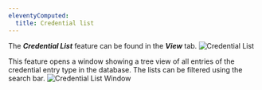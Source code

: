 ```yaml
---
eleventyComputed:
  title: Credential list
---
```

The ***Credential List*** feature can be found in the ***View*** tab.
![Credential List](https://cdnweb.devolutions.net/docs/docs_en_rdm_mac_RDMMac0026.png)

This feature opens a window showing a tree view of all entries of the credential entry type in the database. The lists can be filtered using the search bar.
![Credential List Window](https://cdnweb.devolutions.net/docs/docs_en_rdm_mac_RDMMac0034.png)

